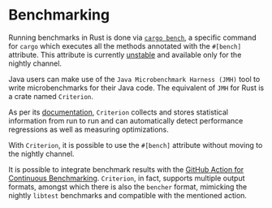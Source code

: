 # Benchmarking

Running benchmarks in Rust is done via [`cargo bench`][cargo-bench], a specific
command for `cargo` which executes all the methods annotated with the
`#[bench]` attribute. This attribute is currently [unstable][bench-unstable] and
available only for the nightly channel.

Java users can make use of the `Java Microbenchmark Harness (JMH)` tool to write microbenchmarks for their Java code. The equivalent of `JMH` for Rust is a crate named
`Criterion`.

As per its [documentation][criterion-docs], `Criterion` collects and stores
statistical information from run to run and can automatically detect performance
regressions as well as measuring optimizations.

With `Criterion`, it is possible to use the `#[bench]` attribute without moving to
the nightly channel.

It is possible to integrate benchmark results with the [GitHub Action for Continuous Benchmarking][gh-action-bench]. `Criterion`, in fact, supports multiple output formats, amongst which there is also the `bencher` format, mimicking the nightly `libtest` benchmarks and compatible with the mentioned action.

[cargo-bench]: https://doc.rust-lang.org/cargo/commands/cargo-bench.html
[bench-unstable]: https://doc.rust-lang.org/rustc/tests/index.html#test-attributes
[criterion-docs]: https://bheisler.github.io/criterion.rs/book/index.html
[gh-action-bench]: https://github.com/benchmark-action/github-action-benchmark
